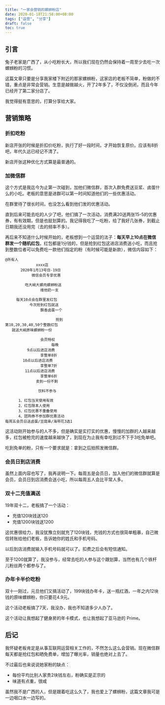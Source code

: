```yaml
---
title: "一家会营销的螺蛳粉店"
date: 2020-01-18T21:58:00+08:00
tags: ["运营", "分享"] 
draft: false
toc: true
---
```


## 引言

兔子老家是广西了，从小吃粉长大，所以我们现在仍然会保持着一周至少去吃一次螺蛳粉的习惯。

这篇文章只要是分享我家楼下附近的那家螺蛳粉，这家店的老板不简单，粉做的不错，重点是非常会营销。生意是越做越火，开了2年多了，不仅没倒闭，而且今年已经开了第二家分店了。

我觉得挺有意思的，打算分享给大家。

<!--more-->

## 营销策略

### 折扣吃粉

新店开张的时候是折扣价吃粉，执行了好一段时间，才开始恢复原价。应该有8折吧，年代久远已经记不清了。

新店开张这种优化方式算是最普通的。

### 加微信群

这个方式是我迄今为止第一次碰到，加他们微信群，首次入群免费送豆浆、卤蛋什么的小吃。老板的意思是进群可以第一时间知道他们的一些优惠活动。

在群里待了很长时间，也没怎么看到他们发的优惠活动。

直到后来可能去吃的人少了吧，他们搞了一次活动，消费满20送两张15-5的优惠券，有有效期，但是也挺划算的。我记得我吃了一吃粉，给了我好几张券，到截止日期我还没用完（去的频率不多）。

再后来不知道什么时候开始的，老板想到一个运营的法子：**每天早上10点在微信群发一个随机红包**，红包都是1分钱的，但是抢到红包这进店消费送小吃，而且抢到整数位者可以免费吃一款他们指定的粉（有时候可能是新款），微信内容如下：

```
@所有人
              xxxx店
       2020年1月13号日-19日
            微信会员专享优惠

         吃大碗大螺肉螺蛳粉送
                维他奶一支

     每天10点会在群里发红包
           今次抢到红包就送
                飘香卤蛋一个

                       抢到
第10,20,30,40,50个整数红包
   就送大碗原味螺蛳粉一份

                会员特权
                     每晚
          9点以后进店消费
                享整单8折
        10点以后进店消费
                享整单7折
         11点以后进店消费
                享整单6折
              卖到一份不剩     

               饮料不参与

      1、红包当天使用有效
      2、红包限本人使用  
      3、红包优惠不重叠使用
      4、团购券不参加群优惠活动
每周五会员日送卤蛋/豆腐串/海带花3选1
```

这活动刚开始参与的人不多，但是确实是实打实的优惠，慢慢的加群的人越来越多，红包被枪完的速度越来越快了，到现在为止我有幸吃到过不下于3吃免单吧。

吃到免单的粉，只有一个要求就是：拿到之后拍照发微信群。

### 会员日到店消费

虽然上面内容也写了，我再说明一下。每周五是会员日，加入他们的微信群就算是会员，会员日到店消费会送小吃，所以每周五人会比平常人多。

### 双十二充值满送

19年双十二，老板搞了一个活动：

- 充值120块钱送120
- 充值1200块钱送1200

这优惠很给力，我没犹豫立刻就充了120块钱，充钱的方式也很简单粗暴，自己微信转账给他们老板，告诉她你的姓氏和手机号码。

以后到店消费就输入手机号码就可以了。扣费之后会有短信通知。

至于1200就算了，我没参与，经常去吃的人参与这个跟划算，当然也有几个铁杆儿粉丝两个都参与了。

### 办年卡半价吃粉

双十一刚过，元旦他们又搞活动了，199块钱办年卡，送一瓶红酒，一年之内12块钱的原味螺蛳粉，你只要花4.9元。

这个活动老板搞了7天，我没办，我也不知道多少人办了。

这个活动让我想起了健身房的年卡模式，也让我想起了亚马逊的 Prime。


## 后记

我怀疑老板肯定是从事互联网运营相关工作的，不然怎么这么会营销。现在微信群每天都是抢红包和晒免费单，增加了曝光率，销量也绝对上去了。

不过最后也来说说她家粉的缺点：

- 每份平均比别人家贵2块钱左右，粉确实是正宗的
- 味道有点重，很咸

虽然我不是广西的人，但是跟着吃这么久了，我也爱上了螺蛳粉，这篇文章我可是一边咽口水一边写的。